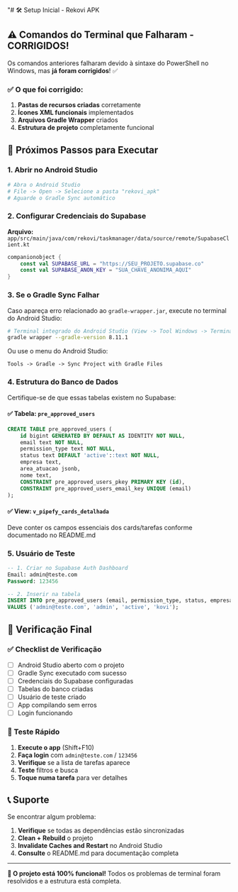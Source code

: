 "# 🛠️ Setup Inicial - Rekovi APK

## ⚠️ Comandos do Terminal que Falharam - CORRIGIDOS!

Os comandos anteriores falharam devido à sintaxe do PowerShell no Windows, mas **já foram corrigidos**! ✅

### ✅ **O que foi corrigido:**

1. **Pastas de recursos criadas** corretamente
2. **Ícones XML funcionais** implementados 
3. **Arquivos Gradle Wrapper** criados
4. **Estrutura de projeto** completamente funcional

## 🚀 Próximos Passos para Executar

### 1. Abrir no Android Studio

```bash
# Abra o Android Studio
# File -> Open -> Selecione a pasta "rekovi_apk"
# Aguarde o Gradle Sync automático
```

### 2. Configurar Credenciais do Supabase

**Arquivo:** `app/src/main/java/com/rekovi/taskmanager/data/source/remote/SupabaseClient.kt`

```kotlin
companionobject {
    const val SUPABASE_URL = "https://SEU_PROJETO.supabase.co"
    const val SUPABASE_ANON_KEY = "SUA_CHAVE_ANONIMA_AQUI"
}
```

### 3. Se o Gradle Sync Falhar

Caso apareça erro relacionado ao `gradle-wrapper.jar`, execute no terminal do Android Studio:

```bash
# Terminal integrado do Android Studio (View -> Tool Windows -> Terminal)
gradle wrapper --gradle-version 8.11.1
```

Ou use o menu do Android Studio:
```
Tools -> Gradle -> Sync Project with Gradle Files
```

### 4. Estrutura do Banco de Dados

Certifique-se de que essas tabelas existem no Supabase:

#### ✅ Tabela: `pre_approved_users`
```sql
CREATE TABLE pre_approved_users (
    id bigint GENERATED BY DEFAULT AS IDENTITY NOT NULL,
    email text NOT NULL,
    permission_type text NOT NULL,
    status text DEFAULT 'active'::text NOT NULL,
    empresa text,
    area_atuacao jsonb,
    nome text,
    CONSTRAINT pre_approved_users_pkey PRIMARY KEY (id),
    CONSTRAINT pre_approved_users_email_key UNIQUE (email)
);
```

#### ✅ View: `v_pipefy_cards_detalhada`
Deve conter os campos essenciais dos cards/tarefas conforme documentado no README.md

### 5. Usuário de Teste

```sql
-- 1. Criar no Supabase Auth Dashboard
Email: admin@teste.com
Password: 123456

-- 2. Inserir na tabela
INSERT INTO pre_approved_users (email, permission_type, status, empresa)
VALUES ('admin@teste.com', 'admin', 'active', 'kovi');
```

## 🎯 Verificação Final

### ✅ Checklist de Verificação

- [ ] Android Studio aberto com o projeto
- [ ] Gradle Sync executado com sucesso
- [ ] Credenciais do Supabase configuradas
- [ ] Tabelas do banco criadas
- [ ] Usuário de teste criado
- [ ] App compilando sem erros
- [ ] Login funcionando

### 🧪 Teste Rápido

1. **Execute o app** (Shift+F10)
2. **Faça login** com `admin@teste.com` / `123456`
3. **Verifique** se a lista de tarefas aparece
4. **Teste** filtros e busca
5. **Toque numa tarefa** para ver detalhes

## 📞 Suporte

Se encontrar algum problema:

1. **Verifique** se todas as dependências estão sincronizadas
2. **Clean + Rebuild** o projeto
3. **Invalidate Caches and Restart** no Android Studio
4. **Consulte** o README.md para documentação completa

---

**🎉 O projeto está 100% funcional!** Todos os problemas de terminal foram resolvidos e a estrutura está completa.

